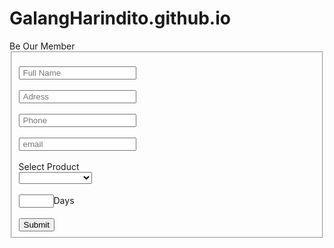 # GalangHarindito.github.io
<!DOCTYPE html>
<html lang="en">
<head>
    <meta charset="UTF-8">
    <meta name="viewport" content="width=device-width, initial-scale=1.0">
    <meta http-equiv="X-UA-Compatible" content="ie=edge">
    <title>Sign Up</title>
    <link rel="stylesheet" href="style.css">
</head>

<body>
  <div class="signup_text2">Be Our Member</div>
  <div class="signup_form">
    <form>
    <fieldset>
      <br>
      <input type="text" style="padding-left: 5px;" placeholder="Full Name" maxlength="250" class="full name" id="full name">
      <br><br>  
      <input type="text" style="padding-left: 5px;" placeholder="Adress" maxlength="250" class="adress" id="adress">
      <br><br>
      <input type="text" style="padding-left: 5px;" placeholder="Phone" maxlength="250" class="phone" id="phone">
      <br><br>
      <input type="email" style="padding-left: 5px;" placeholder="email" maxlength="250" class="email" id="email">
      <br><br>
      Select Product<br>
      <select name="Products">
    b   <option value="Hot Desk"></option>
        <option value="Hot Desk">Hot Desk</option>
        <option value="Dedicated Desk">Dedicated Desk</option>
        <option value="Private Office">Private Office</option>
      </select>
      <br><br>
      <input type="number" value="duration" name="quantity" min="1" max="31">Days
      <br><br>
      <button type="button" onclick="alert('Data send to server')">Submit</button> 
    </fieldset>
  </form>
</div>



</body>
